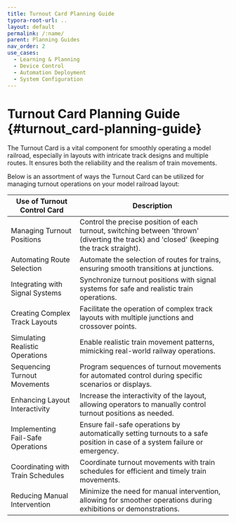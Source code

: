 ```yaml
---
title: Turnout Card Planning Guide
typora-root-url: ..
layout: default
permalink: /:name/
parent: Planning Guides
nav_order: 2
use_cases:
  - Learning & Planning
  - Device Control
  - Automation Deployment
  - System Configuration
---
```


# Turnout Card Planning Guide {#turnout_card-planning-guide}

The Turnout Card is a vital component for smoothly operating a model railroad, especially in layouts with intricate track designs and multiple routes. It ensures both the reliability and the realism of train movements.

Below is an assortment of ways the Turnout Card can be utilized for managing turnout operations on your model railroad layout:

| Use of Turnout Control Card       | Description                                                  |
| --------------------------------- | ------------------------------------------------------------ |
| Managing Turnout Positions        | Control the precise position of each turnout, switching between 'thrown' (diverting the track) and 'closed' (keeping the track straight). |
| Automating Route Selection        | Automate the selection of routes for trains, ensuring smooth transitions at junctions. |
| Integrating with Signal Systems   | Synchronize turnout positions with signal systems for safe and realistic train operations. |
| Creating Complex Track Layouts    | Facilitate the operation of complex track layouts with multiple junctions and crossover points. |
| Simulating Realistic Operations   | Enable realistic train movement patterns, mimicking real-world railway operations. |
| Sequencing Turnout Movements      | Program sequences of turnout movements for automated control during specific scenarios or displays. |
| Enhancing Layout Interactivity    | Increase the interactivity of the layout, allowing operators to manually control turnout positions as needed. |
| Implementing Fail-Safe Operations | Ensure fail-safe operations by automatically setting turnouts to a safe position in case of a system failure or emergency. |
| Coordinating with Train Schedules | Coordinate turnout movements with train schedules for efficient and timely train movements. |
| Reducing Manual Intervention      | Minimize the need for manual intervention, allowing for smoother operations during exhibitions or demonstrations. |
